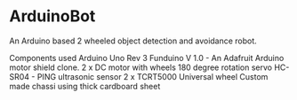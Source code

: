 # ArduinoBot
An Arduino based 2 wheeled object detection and avoidance robot.

Components used
Arduino Uno Rev 3
Funduino V 1.0 - An Adafruit Arduino motor shield clone.
2 x DC motor with wheels
180 degree rotation servo
HC-SR04 - PING ultrasonic sensor
2 x TCRT5000
Universal wheel
Custom made chassi using thick cardboard sheet
